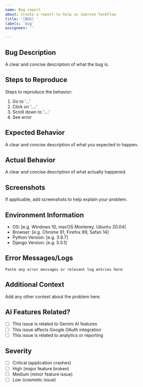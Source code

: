 ```yaml
---
name: Bug report
about: Create a report to help us improve TaskFlow
title: '[BUG] '
labels: 'bug'
assignees: ''

---
```


## Bug Description
A clear and concise description of what the bug is.

## Steps to Reproduce
Steps to reproduce the behavior:
1. Go to '...'
2. Click on '....'
3. Scroll down to '....'
4. See error

## Expected Behavior
A clear and concise description of what you expected to happen.

## Actual Behavior
A clear and concise description of what actually happened.

## Screenshots
If applicable, add screenshots to help explain your problem.

## Environment Information
- OS: [e.g. Windows 10, macOS Monterey, Ubuntu 20.04]
- Browser: [e.g. Chrome 91, Firefox 89, Safari 14]
- Python Version: [e.g. 3.9.7]
- Django Version: [e.g. 5.0.1]

## Error Messages/Logs
```
Paste any error messages or relevant log entries here
```

## Additional Context
Add any other context about the problem here.

## AI Features Related?
- [ ] This issue is related to Gemini AI features
- [ ] This issue affects Google OAuth integration
- [ ] This issue is related to analytics or reporting

## Severity
- [ ] Critical (application crashes)
- [ ] High (major feature broken)
- [ ] Medium (minor feature issue)
- [ ] Low (cosmetic issue)
